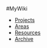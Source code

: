#MyWiki
* [Projects](Projects/projects.md)
* [Areas](Areas/areas.md)
* [Resources](Resources/resources.md)
* [Archive](Archive/archive.md)
